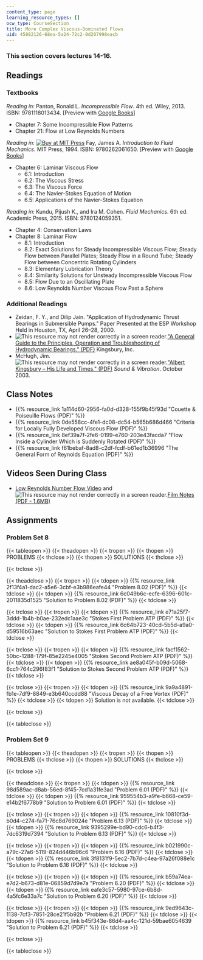 ```yaml
---
content_type: page
learning_resource_types: []
ocw_type: CourseSection
title: More Complex Viscous-Dominated Flows
uid: 45882126-68ea-5a24-72c2-0d207998eacb
---
```


### This section covers lectures 14-16.

Readings
--------

### Textbooks

_Reading in:_ Panton, Ronald L. _Incompressible Flow_. 4th ed. Wiley, 2013. ISBN: 9781118013434. \[Preview with [Google Books](http://books.google.com/books?id=sa4eAAAAQBAJ&pg=PAfrontcover)\]

*   Chapter 7: Some Incompressible Flow Patterns
*   Chapter 21: Flow at Low Reynolds Numbers

_Reading in:_ [![Buy at MIT
Press](/images/mp_logo.gif)](https://mitpress.mit.edu/9780262061650) Fay, James A. _Introduction to Fluid Mechanics_. MIT Press, 1994. ISBN: 9780262061650. \[Preview with [Google Books](http://books.google.com/books?id=XGVpue4954wC&pg=PAfrontcover)\]

*   Chapter 6: Laminar Viscous Flow
    *   6.1: Introduction
    *   6.2: The Viscous Stress
    *   6.3: The Viscous Force
    *   6.4: The Navier-Stokes Equation of Motion
    *   6.5: Applications of the Navier-Stokes Equation

_Reading in:_ Kundu, Pijush K., and Ira M. Cohen. _Fluid Mechanics_. 6th ed. Academic Press, 2015. ISBN: 9780124059351.

*   Chapter 4: Conservation Laws
*   Chapter 8: Laminar Flow
    *   8.1: Introduction
    *   8.2: Exact Solutions for Steady Incompressible Viscous Flow; Steady Flow between Parallel Plates; Steady Flow in a Round Tube; Steady Flow between Concentric Rotating Cylinders
    *   8.3: Elementary Lubrication Theory
    *   8.4: Similarity Solutions for Unsteady Incompressible Viscous Flow
    *   8.5: Flow Due to an Oscillating Plate
    *   8.6: Low Reynolds Number Viscous Flow Past a Sphere

### Additional Readings

*   Zeidan, F. Y., and Dilip Jain. "Application of Hydrodynamic Thrust Bearings in Submersible Pumps." Paper Presented at the ESP Workshop Held in Houston, TX, April 26–28, 2000.
*   ![This resource may not render correctly in a screen reader.](/images/inacessible.gif)["A General Guide to the Principles, Operation and Troubleshooting of Hydrodynamic Bearings." (PDF)](http://www.kingsbury.com/pdf/universe_brochure.pdf) Kingsbury, Inc.
*   McHugh, Jim. ![This resource may not render correctly in a screen reader.](/images/inacessible.gif)["Albert Kingsbury – His Life and Times." (PDF)](http://www.massengineers.com/Documents/albert_kingsbury.pdf) _Sound & Vibration_. October 2003.

Class Notes
-----------

*   {{% resource_link 1a114d60-2956-fa0d-d328-155f9b45f93d "Couette & Poiseuille Flows (PDF)" %}}
*   {{% resource_link 0de558cc-4fe1-dc08-dc54-b565b686d466 "Criteria for Locally Fully Developed Viscous Flow (PDF)" %}}
*   {{% resource_link 8ef39a7f-2fe6-0199-e760-203e43facda7 "Flow Inside a Cylinder Which is Suddenly Rotated (PDF)" %}}
*   {{% resource_link f61bebaf-8ad8-c2df-fcdf-b61ed1b36996 "The General Form of Reynolds Equation (PDF)" %}}

Videos Seen During Class
------------------------

*   [Low Reynolds Number Flow Video](https://youtu.be/51-6QCJTAjU) and ![This resource may not render correctly in a screen reader.](/images/inacessible.gif)[Film Notes (PDF - 1.6MB)](http://web.mit.edu/hml/ncfmf/07LRNF.pdf)

Assignments
-----------

### Problem Set 8

{{< tableopen >}}
{{< theadopen >}}
{{< tropen >}}
{{< thopen >}}
PROBLEMS
{{< thclose >}}
{{< thopen >}}
SOLUTIONS
{{< thclose >}}

{{< trclose >}}

{{< theadclose >}}
{{< tropen >}}
{{< tdopen >}}
{{% resource_link 2f13f4a1-dac2-a5e6-3cbf-e3b986eafe44 "Problem 8.02 (PDF)" %}}
{{< tdclose >}}
{{< tdopen >}}
{{% resource_link 6c049b6c-ecfe-6396-601c-2011835d1525 "Solution to Problem 8.02 (PDF)" %}}
{{< tdclose >}}

{{< trclose >}}
{{< tropen >}}
{{< tdopen >}}
{{% resource_link e71a25f7-3ddd-1b4b-b0ae-232edc1aae3c "Stokes First Problem ATP (PDF)" %}}
{{< tdclose >}}
{{< tdopen >}}
{{% resource_link 6c64b723-40cd-5b5d-a9a0-d59516b63aec "Solution to Stokes First Problem ATP (PDF)" %}}
{{< tdclose >}}

{{< trclose >}}
{{< tropen >}}
{{< tdopen >}}
{{% resource_link facf1562-50bc-1288-179f-85e2245e4005 "Stokes Second Problem ATP (PDF)" %}}
{{< tdclose >}}
{{< tdopen >}}
{{% resource_link ae8a045f-b09d-5068-6cc1-764c296f83f1 "Solution to Stokes Second Problem ATP (PDF)" %}}
{{< tdclose >}}

{{< trclose >}}
{{< tropen >}}
{{< tdopen >}}
{{% resource_link 9a9a4891-fb1e-7df9-8849-e3b640ccdd88 "Viscous Decay of a Free Vortex (PDF)" %}}
{{< tdclose >}}
{{< tdopen >}}
Solution is not available.
{{< tdclose >}}

{{< trclose >}}

{{< tableclose >}}

### Problem Set 9

{{< tableopen >}}
{{< theadopen >}}
{{< tropen >}}
{{< thopen >}}
PROBLEMS
{{< thclose >}}
{{< thopen >}}
SOLUTIONS
{{< thclose >}}

{{< trclose >}}

{{< theadclose >}}
{{< tropen >}}
{{< tdopen >}}
{{% resource_link 98d589ac-d8ab-56ed-8f45-7cd1a31fe3ad "Problem 6.01 (PDF)" %}}
{{< tdclose >}}
{{< tdopen >}}
{{% resource_link 959554b3-a9fe-b668-ce59-e14b2f6778b9 "Solution to Problem 6.01 (PDF)" %}}
{{< tdclose >}}

{{< trclose >}}
{{< tropen >}}
{{< tdopen >}}
{{% resource_link 10810f3d-b0d4-c274-fa71-76c8d769024e "Problem 6.13 (PDF)" %}}
{{< tdclose >}}
{{< tdopen >}}
{{% resource_link 9395299e-bd90-cdc6-b4f3-7dc6319d7394 "Solution to Problem 6.13 (PDF)" %}}
{{< tdclose >}}

{{< trclose >}}
{{< tropen >}}
{{< tdopen >}}
{{% resource_link b021990c-a79c-27a6-5119-824d446b96c6 "Problem 6.16 (PDF)" %}}
{{< tdclose >}}
{{< tdopen >}}
{{% resource_link 3f8131f9-5ec2-7b7d-c4ea-97a26f088e1c "Solution to Problem 6.16 (PDF)" %}}
{{< tdclose >}}

{{< trclose >}}
{{< tropen >}}
{{< tdopen >}}
{{% resource_link b59a74ea-e7d2-b673-d81e-06859d7d9e7a "Problem 6.20 (PDF)" %}}
{{< tdclose >}}
{{< tdopen >}}
{{% resource_link eafe3c57-5980-97ce-6b8d-4a5fc6e33a7c "Solution to Problem 6.20 (PDF)" %}}
{{< tdclose >}}

{{< trclose >}}
{{< tropen >}}
{{< tdopen >}}
{{% resource_link 9ed9643c-1138-7cf3-7851-28ce21f5b92b "Problem 6.21 (PDF)" %}}
{{< tdclose >}}
{{< tdopen >}}
{{% resource_link b45f343e-86d4-aa4c-121d-59bae6054639 "Solution to Problem 6.21 (PDF)" %}}
{{< tdclose >}}

{{< trclose >}}

{{< tableclose >}}